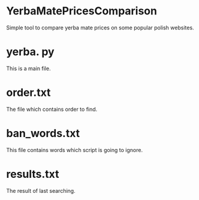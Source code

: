 # YerbaMatePricesComparison
Simple tool to compare yerba mate prices on some popular polish websites.

# yerba. py
This is a main file.
# order.txt
The file which contains order to find.
# ban_words.txt
This file contains words which script is going to ignore.
# results.txt
The result of last searching.
